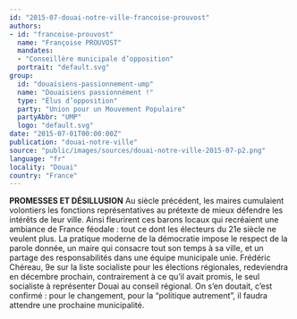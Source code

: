```yaml
---
id: "2015-07-douai-notre-ville-francoise-prouvost"
authors:
- id: "francoise-prouvost"
  name: "Françoise PROUVOST"
  mandates: 
  - "Conseillère municipale d’opposition"
  portrait: "default.svg"
group:
  id: "douaisiens-passionnement-ump"
  name: "Douaisiens passionnément !"
  type: "Élus d’opposition"
  party: "Union pour un Mouvement Populaire"
  partyAbbr: "UMP"
  logo: "default.svg"
date: "2015-07-01T00:00:00Z"
publication: "douai-notre-ville"
source: "public/images/sources/douai-notre-ville-2015-07-p2.png"
language: "fr"
locality: "Douai"
country: "France"
---
```


**PROMESSES ET DÉSILLUSION**
Au siècle précédent, les maires cumulaient volontiers les fonctions représentatives au prétexte de  mieux défendre les intérêts de leur ville. Ainsi fleurirent ces barons locaux qui recréaient une ambiance de France féodale : tout ce dont les électeurs du 21e siècle ne veulent plus. La pratique moderne de la démocratie impose le respect de la parole donnée,  un maire qui consacre tout son temps à sa ville, et un partage des responsabilités dans une équipe municipale unie. Frédéric Chéreau, 9e sur la liste socialiste pour les élections régionales, redeviendra en décembre prochain, contrairement à ce qu’il avait promis, le seul socialiste à représenter Douai au conseil régional. On s’en doutait, c’est confirmé : pour le changement, pour la “politique autrement”, il faudra attendre une prochaine municipalité.
